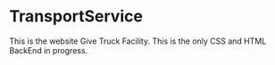 # TransportService
This is the website Give Truck Facility.
This is the only CSS and HTML
BackEnd in progress.
